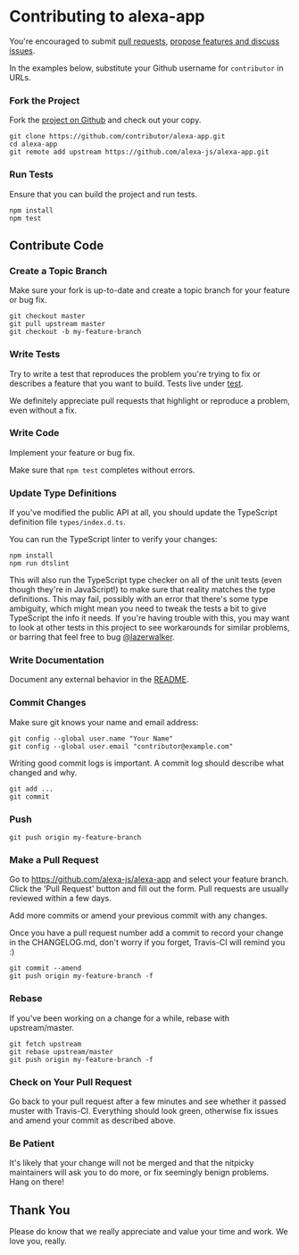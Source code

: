 # Contributing to alexa-app

You're encouraged to submit [pull requests](https://github.com/alexa-js/alexa-app/pulls), [propose features and discuss issues](https://github.com/alexa-js/alexa-app/issues).

In the examples below, substitute your Github username for `contributor` in URLs.

### Fork the Project

Fork the [project on Github](https://github.com/alexa-js/alexa-app) and check out your copy.

```
git clone https://github.com/contributor/alexa-app.git
cd alexa-app
git remote add upstream https://github.com/alexa-js/alexa-app.git
```

### Run Tests

Ensure that you can build the project and run tests.

```
npm install
npm test
```

## Contribute Code

### Create a Topic Branch

Make sure your fork is up-to-date and create a topic branch for your feature or bug fix.

```
git checkout master
git pull upstream master
git checkout -b my-feature-branch
```

### Write Tests

Try to write a test that reproduces the problem you're trying to fix or describes a feature that you want to build. Tests live under [test](test).

We definitely appreciate pull requests that highlight or reproduce a problem, even without a fix.

### Write Code

Implement your feature or bug fix.

Make sure that `npm test` completes without errors.

### Update Type Definitions

If you've modified the public API at all, you should update the TypeScript definition file `types/index.d.ts`.

You can run the TypeScript linter to verify your changes:

```
npm install
npm run dtslint
```

This will also run the TypeScript type checker on all of the unit tests (even though they're in JavaScript!) to make sure that reality matches the type definitions. This may fail, possibly with an error that there's some type ambiguity, which might mean you need to tweak the tests a bit to give TypeScript the info it needs. If you're having trouble with this, you may want to look at other tests in this project to see workarounds for similar problems, or barring that feel free to bug [@lazerwalker](https://github.com/lazerwalker).

### Write Documentation

Document any external behavior in the [README](README.md).

### Commit Changes

Make sure git knows your name and email address:

```
git config --global user.name "Your Name"
git config --global user.email "contributor@example.com"
```

Writing good commit logs is important. A commit log should describe what changed and why.

```
git add ...
git commit
```

### Push

```
git push origin my-feature-branch
```

### Make a Pull Request

Go to https://github.com/alexa-js/alexa-app and select your feature branch. Click the 'Pull Request' button and fill out the form. Pull requests are usually reviewed within a few days.

Add more commits or amend your previous commit with any changes.

Once you have a pull request number add a commit to record your change in the CHANGELOG.md, don't worry if you forget, Travis-CI will remind you :)

```
git commit --amend
git push origin my-feature-branch -f
```

### Rebase

If you've been working on a change for a while, rebase with upstream/master.

```
git fetch upstream
git rebase upstream/master
git push origin my-feature-branch -f
```

### Check on Your Pull Request

Go back to your pull request after a few minutes and see whether it passed muster with Travis-CI. Everything should look green, otherwise fix issues and amend your commit as described above.

### Be Patient

It's likely that your change will not be merged and that the nitpicky maintainers will ask you to do more, or fix seemingly benign problems. Hang on there!

## Thank You

Please do know that we really appreciate and value your time and work. We love you, really.

